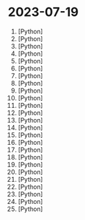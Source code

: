 # 2023-07-19

1. [](https://github.comundefined "") [Python]
2. [](https://github.comundefined "Python package for easily interfacing with chat apps, with robust features and minimal code complexity.") [Python]
3. [](https://github.comundefined "🚀🎬 ShortGPT - An experimental AI framework for automated short/video content creation. Enables creators to rapidly produce, manage, and deliver content using AI and automation.") [Python]
4. [](https://github.comundefined "Sweep is an AI junior developer") [Python]
5. [](https://github.comundefined "🌸 Run large language models at home, BitTorrent-style. Fine-tuning and inference up to 10x faster than offloading") [Python]
6. [](https://github.comundefined "This repository contains the codes of A Lip Sync Expert Is All You Need for Speech to Lip Generation In the Wild, published at ACM Multimedia 2020.") [Python]
7. [](https://github.comundefined "GPT 3.5/4 with a Chat Web UI. No API key required.") [Python]
8. [](https://github.comundefined "Official implementation of the paper Semantic-SAM: Segment and Recognize Anything at Any Granularity") [Python]
9. [](https://github.comundefined "NVR with realtime local object detection for IP cameras") [Python]
10. [](https://github.comundefined "ChatGLM2-6B: An Open Bilingual Chat LLM | 开源双语对话语言模型") [Python]
11. [](https://github.comundefined "Implementation of Denoising Diffusion Probabilistic Model in Pytorch") [Python]
12. [](https://github.comundefined "DeepSpeed is a deep learning optimization library that makes distributed training and inference easy, efficient, and effective.") [Python]
13. [](https://github.comundefined "Official implementation of AnimateDiff.") [Python]
14. [](https://github.comundefined "Python SQL Parser and Transpiler") [Python]
15. [](https://github.comundefined "🚀CodiumAI PR-Agent: An AI-Powered 🤖 Tool for Automated PR Analysis, Feedback, Suggestions and More! 💻🔍") [Python]
16. [](https://github.comundefined "Open source implementation of the ChatGPT Code Interpreter 👾") [Python]
17. [](https://github.comundefined "Fast and memory-efficient exact attention") [Python]
18. [](https://github.comundefined "Context-aware AI Sales Agent to automate sales outreach.") [Python]
19. [](https://github.comundefined "Install Jenkins, configure Docker as slave, set up cicd, deploy applications to k8s using Argo CD in GitOps way.") [Python]
20. [](https://github.comundefined "Notebooks for Large Language Models (LLMs) Specialization") [Python]
21. [](https://github.comundefined "Use ChatGPT to summarize the arXiv papers. 全流程加速科研，利用chatgpt进行论文总结+润色+审稿+审稿回复") [Python]
22. [](https://github.comundefined "Standard and Advanced Demos for learn.cantrill.io courses") [Python]
23. [](https://github.comundefined "Blind&Invisible Watermark ，图片盲水印，提取水印无须原图！") [Python]
24. [](https://github.comundefined "Real-ESRGAN aims at developing Practical Algorithms for General Image/Video Restoration.") [Python]
25. [](https://github.comundefined "🔥 A tool for visualizing and tracking your machine learning experiments. This repo contains the CLI and Python API.") [Python]
